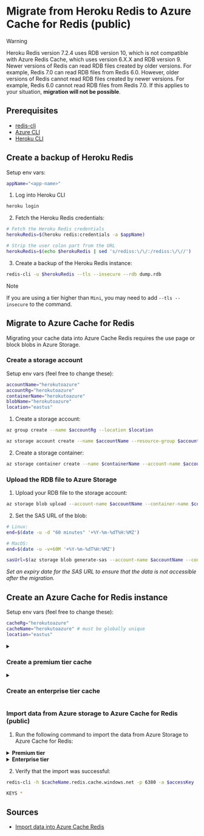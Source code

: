 # Migrate from Heroku Redis to Azure Cache for Redis (public)

> [!WARNING]
> Heroku Redis version 7.2.4 uses RDB version 10, which is not compatible with Azure Redis Cache, which uses version 6.X.X and RDB version 9. Newer versions of Redis can read RDB files created by older versions. For example, Redis 7.0 can read RDB files from Redis 6.0. However, older versions of Redis cannot read RDB files created by newer versions. For example, Redis 6.0 cannot read RDB files from Redis 7.0. If this applies to your situation, **migration will not be possible**.

## Prerequisites

- [redis-cli](https://redis.io/docs/latest/operate/oss_and_stack/install/install-redis/)
- [Azure CLI](https://docs.microsoft.com/en-us/cli/azure/install-azure-cli)
- [Heroku CLI](https://devcenter.heroku.com/articles/heroku-cli)

## Create a backup of Heroku Redis

Setup env vars:

```bash
appName="<app-name>"
```

1. Log into Heroku CLI

```bash
heroku login
```

2. Fetch the Heroku Redis credentials:

```bash
# Fetch the Heroku Redis credentials
herokuRedis=$(heroku redis:credentials -a $appName)

# Strip the user colon part from the URL
herokuRedis=$(echo $herokuRedis | sed 's/rediss:\/\/:/rediss:\/\//')
```

3. Create a backup of the Heroku Redis instance:

```bash
redis-cli -u $herokuRedis --tls --insecure --rdb dump.rdb
```

> [!NOTE]
> If you are using a tier higher than `Mini`, you may need to add `--tls --insecure` to the command.

## Migrate to Azure Cache for Redis

Migrating your cache data into Azure Cache Redis requires the use page or block blobs in Azure Storage.

### Create a storage account

Setup env vars (feel free to change these):

```bash
accountName="herokutoazure"
accountRg="herokutoazure"
containerName="herokutoazure"
blobName="herokutoazure"
location="eastus"
```

1. Create a storage account:

```bash
az group create --name $accountRg --location $location
```

```bash
az storage account create --name $accountName --resource-group $accountRg --location $location --sku Standard_LRS
```

2. Create a storage container:

```bash
az storage container create --name $containerName --account-name $accountName --fail-on-exist
```

### Upload the RDB file to Azure Storage

1. Upload your RDB file to the storage account:

```bash
az storage blob upload --account-name $accountName --container-name $containerName --name $blobName --file dump.rdb
```

2. Set the SAS URL of the blob:

```bash
# Linux:
end=$(date -u -d "60 minutes" '+%Y-%m-%dT%H:%MZ')

# MacOS:
end=$(date -u -v+60M '+%Y-%m-%dT%H:%MZ')
```

```bash
sasUrl=$(az storage blob generate-sas --account-name $accountName --container-name $containerName --name $blobName --permissions r --expiry $end --full-uri --output tsv)
```

_Set an expiry date for the SAS URL to ensure that the data is not accessible after the migration._

## Create an Azure Cache for Redis instance

Setup env vars (feel free to change these):

```bash
cacheRg="herokutoazure"
cacheName="herokutoazure" # must be globally unique
location="eastus"
```

<details>
<summary><h3>Create a premium tier cache</h3></summary>

1. Create the cache:

```bash
az group create --name $cacheRg --location $location
```

```bash
az redis create --name $cacheName --resource-group $cacheRg --location $location --sku Premium --vm-size p1
```

For more configuration options, click [here](https://learn.microsoft.com/en-us/cli/azure/redis?view=azure-cli-latest#az-redis-create).

2. Fetch the access key of the cache:

```bash
accessKey=$(az redis list-keys --name $cacheName --resource-group $cacheRg --query primaryKey -o tsv)
```

</details>

<details>
<summary><h3>Create an enterprise tier cache</h3></summary>

1. Create the cache:

```bash
az group create --name $cacheRg --location $location
```

```bash
az redisenterprise create --name $cacheName --resource-group $cacheRg --location $location --sku "Enterprise_E1"
```

For more configuration options, click [here](https://learn.microsoft.com/en-us/cli/azure/redisenterprise?view=azure-cli-latest#az-redisenterprise-create).

2. Fetch the access key of the cache:

```bash
accessKey=$(az redisenterprise database list-keys --cluster-name $cacheName --resource-group $cacheRg --query primaryKey -o tsv)
```

</details>

### Import data from Azure storage to Azure Cache for Redis (public)

1. Run the following command to import the data from Azure Storage to Azure Cache for Redis:

<details>
<summary><b>Premium tier</b></summary>

```bash
az redis import --name $cacheName --resource-group $cacheRg --files $sasUrl
```

</details>

<details>
<summary><b>Enterprise tier</b></summary>

```bash
az redisenterprise database import --cluster-name $cacheName --resource-group $cacheRg --sas-uris $sasUrl
```

</details>

2. Verify that the import was successful:

```bash
redis-cli -h $cacheName.redis.cache.windows.net -p 6380 -a $accessKey
```

```bash
KEYS *
```

## Sources

- [Import data into Azure Cache Redis](https://learn.microsoft.com/en-us/azure/azure-cache-for-redis/cache-how-to-import-export-data)
